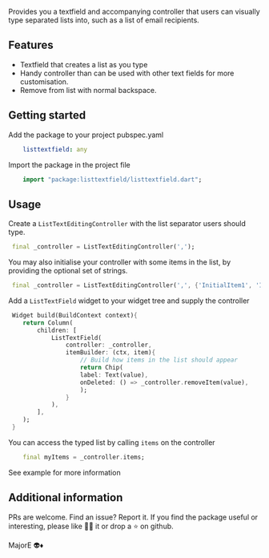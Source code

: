 <!--
This README describes the package. If you publish this package to pub.dev,
this README's contents appear on the landing page for your package.

For information about how to write a good package README, see the guide for
[writing package pages](https://dart.dev/guides/libraries/writing-package-pages).

For general information about developing packages, see the Dart guide for
[creating packages](https://dart.dev/guides/libraries/create-library-packages)
and the Flutter guide for
[developing packages and plugins](https://flutter.dev/developing-packages).
-->

Provides you a textfield and accompanying controller that users can visually type separated lists into, such as a list of email recipients. 

## Features
- Textfield that creates a list as you type
- Handy controller than can be used with other text fields for more customisation.
- Remove from list with normal backspace. 

## Getting started

Add the package to your project pubspec.yaml
```yaml 
    listtextfield: any
```

Import the package in the project file 
```dart
    import "package:listtextfield/listtextfield.dart";
```

## Usage
Create a `ListTextEditingController` with the list separator users should type. 
```dart
 final _controller = ListTextEditingController(',');
```

You may also initialise your controller with some items in the list, by providing the optional set of strings. 
```dart
 final _controller = ListTextEditingController(',', {'InitialItem1', 'InitialItem2',});
```

Add a `ListTextField` widget to your widget tree and supply the controller
```dart
 Widget build(BuildContext context){
    return Column(
        children: [
            ListTextField(
                controller: _controller, 
                itemBuilder: (ctx, item){
                    // Build how items in the list should appear
                    return Chip(
                    label: Text(value),
                    onDeleted: () => _controller.removeItem(value),
                    );
                }
            ),
        ],
    );
 }
```

You can access the typed list by calling `items` on the controller
```dart
    final myItems = _controller.items; 
```

See example for more information
## Additional information
PRs are welcome.
Find an issue? Report it.
If you find the package useful or interesting, please like 👍🏼 it
or drop a ⭐️ on github. 

MajorE 👽♦️